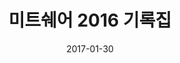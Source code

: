 ---
layout: post
title:  "미트쉐어 2016 기록집"
date: 2017-01-30
categories: work
sub-cat: client project
bg-color-1: ffdb00
bg-color-2: ffdb00
img2: /img/duck.jpg
img3: /img/duck.jpg
collab: client.서울NPO지원센터 / editor.이혜민
---